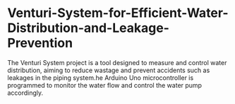 # Venturi-System-for-Efficient-Water-Distribution-and-Leakage-Prevention
The Venturi System project is a tool designed to measure and control water distribution, aiming to reduce wastage and prevent accidents such as leakages in the piping system.he Arduino Uno microcontroller is programmed to monitor the water flow and control the water pump accordingly. 
